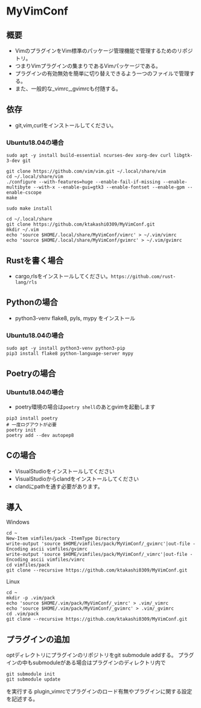 # MyVimConf

## 概要
* VimのプラグインをVim標準のパッケージ管理機能で管理するためのリポジトリ。
* つまりVimプラグインの集まりであるVimパッケージである。
* プラグインの有効無効を簡単に切り替えできるよう一つのファイルで管理する。
* また、一般的な_vimrc,_gvimrcも付随する。

## 依存
* git,vim,curlをインストールしてください。

### Ubuntu18.04の場合
```
sudo apt -y install build-essential ncurses-dev xorg-dev curl libgtk-3-dev git

git clone https://github.com/vim/vim.git ~/.local/share/vim
cd ~/.local/share/vim
./configure --with-features=huge --enable-fail-if-missing --enable-multibyte --with-x --enable-gui=gtk3 --enable-fontset --enable-gpm --enable-cscope
make

sudo make install

cd ~/.local/share
git clone https://github.com/ktakashi0309/MyVimConf.git
mkdir ~/.vim
echo 'source $HOME/.local/share/MyVimConf/vimrc' > ~/.vim/vimrc
echo 'source $HOME/.local/share/MyVimConf/gvimrc' > ~/.vim/gvimrc

```


## Rustを書く場合
* cargo,rlsをインストールしてください。`https://github.com/rust-lang/rls`

## Pythonの場合
* python3-venv flake8, pyls, mypy をインストール

### Ubuntu18.04の場合
```
sudo apt -y install python3-venv python3-pip
pip3 install flake8 python-language-server mypy
```


## Poetryの場合
### Ubuntu18.04の場合
* poetry環境の場合は`poetry shell`のあとgvimを起動します
```
pip3 install poetry
# 一度ログアウトが必要
poetry init
poetry add --dev autopep8
```


## Cの場合
* VisualStudioをインストールしてください
* VisualStudioからclandをインストールしてください
* clandにpathを通す必要があります。

## 導入
  
Windows
```
cd ~
New-Item vimfiles/pack -ItemType Directory
write-output 'source $HOME/vimfiles/pack/MyVimConf/_gvimrc'|out-file -Encoding ascii vimfiles/gvimrc
write-output 'source $HOME/vimfiles/pack/MyVimConf/_vimrc'|out-file -Encoding ascii vimfiles/vimrc
cd vimfiles/pack
git clone --recursive https://github.com/ktakashi0309/MyVimConf.git
```

Linux
```
cd ~
mkdir -p .vim/pack
echo 'source $HOME/.vim/pack/MyVimConf/_vimrc' > .vim/_vimrc
echo 'source $HOME/.vim/pack/MyVimConf/_gvimrc' > .vim/_gvimrc
cd .vim/pack
git clone --recursive https://github.com/ktakashi0309/MyVimConf.git
```

## プラグインの追加
optディレクトリにプラグインのリポジトリをgit submodule addする。
プラグインの中もsubmoduleがある場合はプラグインのディレクトリ内で
```
git submodule init
git submodule update
```
を実行する
plugin_vimrcでプラグインのロード有無やプラグインに関する設定を記述する。
